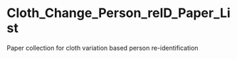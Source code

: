 # Cloth_Change_Person_reID_Paper_List
Paper collection for cloth variation based person re-identification
